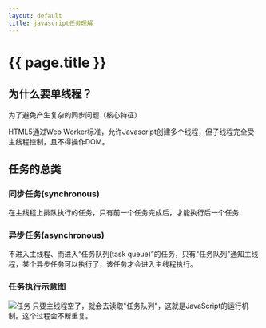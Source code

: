 ```yaml
---
layout: default
title: javascript任务理解
---
```


# {{ page.title }}

## 为什么要单线程？
为了避免产生复杂的同步问题（核心特征）

HTML5通过Web Worker标准，允许Javascript创建多个线程，但子线程完全受主线程控制，且不得操作DOM。

## 任务的总类
### 同步任务(synchronous)
在主线程上排队执行的任务，只有前一个任务完成后，才能执行后一个任务

### 异步任务(asynchronous)
不进入主线程、而进入“任务队列(task queue)”的任务，只有"任务队列"通知主线程，某个异步任务可以执行了，该任务才会进入主线程执行。

### 任务执行示意图
![任务](http://image.beekka.com/blog/2014/bg2014100801.jpg)
只要主线程空了，就会去读取"任务队列"，这就是JavaScript的运行机制。这个过程会不断重复。

